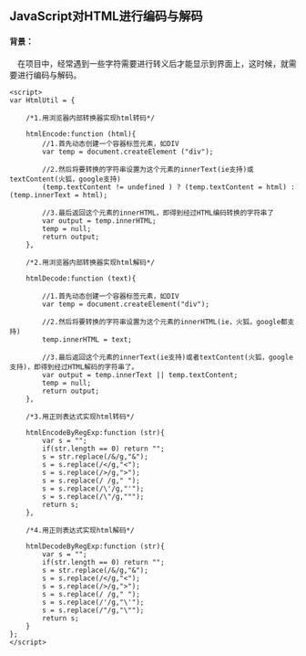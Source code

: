 ## JavaScript对HTML进行编码与解码

#### 背景：
&emsp;在项目中，经常遇到一些字符需要进行转义后才能显示到界面上，这时候，就需要进行编码与解码。

    <script>
    var HtmlUtil = {

        /*1.用浏览器内部转换器实现html转码*/

        htmlEncode:function (html){
            //1.首先动态创建一个容器标签元素，如DIV
            var temp = document.createElement ("div");

            //2.然后将要转换的字符串设置为这个元素的innerText(ie支持)或textContent(火狐，google支持)
            (temp.textContent != undefined ) ? (temp.textContent = html) : (temp.innerText = html);

            //3.最后返回这个元素的innerHTML，即得到经过HTML编码转换的字符串了
            var output = temp.innerHTML;
            temp = null;
            return output;
        },

        /*2.用浏览器内部转换器实现html解码*/

        htmlDecode:function (text){

            //1.首先动态创建一个容器标签元素，如DIV
            var temp = document.createElement("div");

            //2.然后将要转换的字符串设置为这个元素的innerHTML(ie，火狐，google都支持)
            temp.innerHTML = text;

            //3.最后返回这个元素的innerText(ie支持)或者textContent(火狐，google支持)，即得到经过HTML解码的字符串了。
            var output = temp.innerText || temp.textContent;
            temp = null;
            return output;
        },

        /*3.用正则表达式实现html转码*/

        htmlEncodeByRegExp:function (str){ 
            var s = "";
            if(str.length == 0) return "";
            s = str.replace(/&/g,"&");
            s = s.replace(/</g,"<");
            s = s.replace(/>/g,">");
            s = s.replace(/ /g," ");
            s = s.replace(/\'/g,"'");
            s = s.replace(/\"/g,""");
            return s; 
        },

        /*4.用正则表达式实现html解码*/

        htmlDecodeByRegExp:function (str){ 
            var s = "";
            if(str.length == 0) return "";
            s = str.replace(/&/g,"&");
            s = s.replace(/</g,"<");
            s = s.replace(/>/g,">");
            s = s.replace(/ /g," ");
            s = s.replace(/'/g,"\'");
            s = s.replace(/"/g,"\"");
            return s; 
        }
    };
    </script>